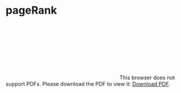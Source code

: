 # pageRank

<object data="https://github.com/browlm13/pageRank/blob/master/Question_1.pdf" type="application/pdf" width="700px" height="700px">
    <embed src="https://github.com/browlm13/pageRank/blob/master/Question_1.pdf">
        This browser does not support PDFs. Please download the PDF to view it: <a href="https://github.com/browlm13/pageRank/blob/master/Question_1.pdf">Download PDF</a>.</p>
    </embed>
</object>
